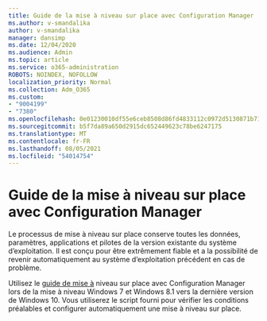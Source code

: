 ```yaml
---
title: Guide de la mise à niveau sur place avec Configuration Manager
ms.author: v-smandalika
author: v-smandalika
manager: dansimp
ms.date: 12/04/2020
ms.audience: Admin
ms.topic: article
ms.service: o365-administration
ROBOTS: NOINDEX, NOFOLLOW
localization_priority: Normal
ms.collection: Adm_O365
ms.custom:
- "9004199"
- "7380"
ms.openlocfilehash: 0e01230010df55e6ceb8508d86fd4833112c0972d5130871b717545d2b427170
ms.sourcegitcommit: b5f7da89a650d2915dc652449623c78be6247175
ms.translationtype: MT
ms.contentlocale: fr-FR
ms.lasthandoff: 08/05/2021
ms.locfileid: "54014754"
---
```

# <a name="in-place-upgrade-with-configuration-manager-guide"></a>Guide de la mise à niveau sur place avec Configuration Manager

Le processus de mise à niveau sur place conserve toutes les données, paramètres, applications et pilotes de la version existante du système d’exploitation. Il est conçu pour être extrêmement fiable et a la possibilité de revenir automatiquement au système d’exploitation précédent en cas de problème.

Utilisez le [guide de mise à](https://admin.microsoft.com/adminportal/home#/win10upgrade) niveau sur place avec Configuration Manager lors de la mise à niveau Windows 7 et Windows 8.1 vers la dernière version de Windows 10. Vous utiliserez le script fourni pour vérifier les conditions préalables et configurer automatiquement une mise à niveau sur place.